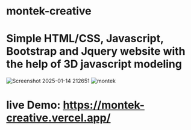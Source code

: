 # montek-creative
# Simple HTML/CSS, Javascript, Bootstrap and Jquery website with the help of 3D javascript modeling
![Screenshot 2025-01-14 212651](https://github.com/user-attachments/assets/d5b7b472-de84-4f55-a9fd-0636a8d4b044)
![montek](https://github.com/user-attachments/assets/ac751f43-b8dd-461d-83e3-e2b83cb88444)


# live Demo: https://montek-creative.vercel.app/
